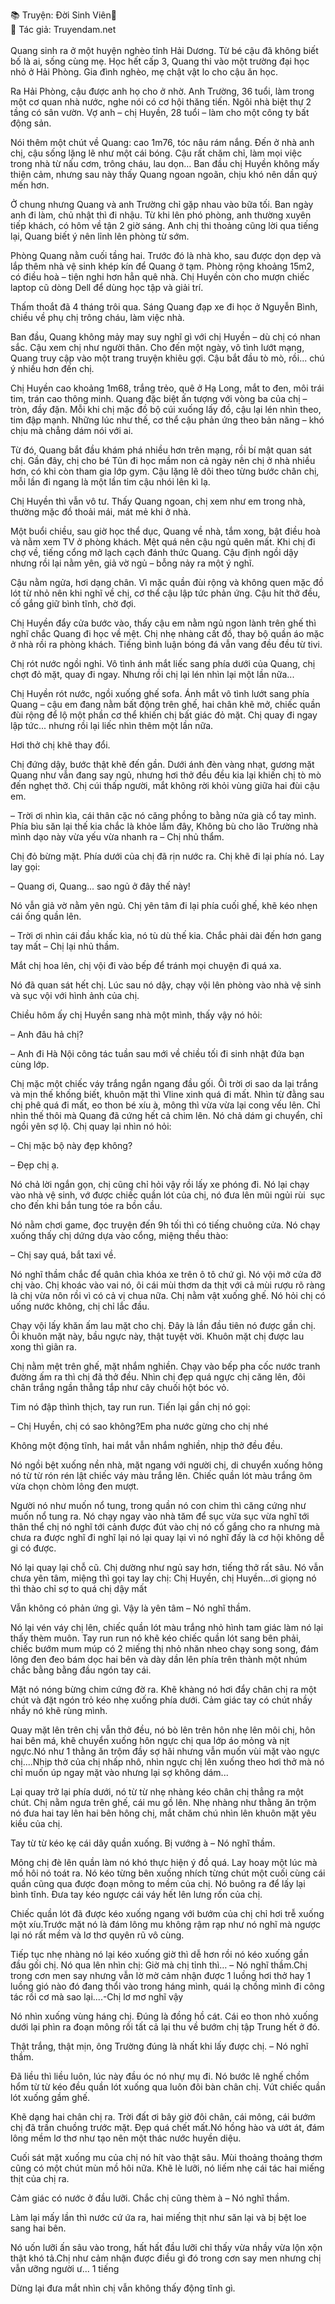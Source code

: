 📚 Truyện: Đời Sinh Viên🔞 
<br>
📖 Tác giả: Truyendam.net
<br></br>
Quang sinh ra ở một huyện nghèo tỉnh Hải Dương. Từ bé cậu đã không biết bố là ai, sống cùng mẹ. Học hết cấp 3, Quang thi vào một trường đại học nhỏ ở Hải Phòng. Gia đình nghèo, mẹ chật vật lo cho cậu ăn học.

Ra Hải Phòng, cậu được anh họ cho ở nhờ. Anh Trường, 36 tuổi, làm trong một cơ quan nhà nước, nghe nói có cơ hội thăng tiến. Ngôi nhà biệt thự 2 tầng có sân vườn. Vợ anh – chị Huyền, 28 tuổi – làm cho một công ty bất động sản.

Nói thêm một chút về Quang: cao 1m76, tóc nâu rám nắng. Đến ở nhà anh chị, cậu sống lặng lẽ như một cái bóng. Cậu rất chăm chỉ, làm mọi việc trong nhà từ nấu cơm, trông cháu, lau dọn… Ban đầu chị Huyền không mấy thiện cảm, nhưng sau này thấy Quang ngoan ngoãn, chịu khó nên dần quý mến hơn.

Ở chung nhưng Quang và anh Trường chỉ gặp nhau vào bữa tối. Ban ngày anh đi làm, chủ nhật thì đi nhậu. Từ khi lên phó phòng, anh thường xuyên tiếp khách, có hôm về tận 2 giờ sáng. Anh chị thi thoảng cũng lời qua tiếng lại, Quang biết ý nên lỉnh lên phòng từ sớm.

Phòng Quang nằm cuối tầng hai. Trước đó là nhà kho, sau được dọn dẹp và lắp thêm nhà vệ sinh khép kín để Quang ở tạm. Phòng rộng khoảng 15m2, có điều hoà – tiện nghi hơn hẳn quê nhà. Chị Huyền còn cho mượn chiếc laptop cũ dòng Dell để dùng học tập và giải trí.

Thấm thoắt đã 4 tháng trôi qua. Sáng Quang đạp xe đi học ở Nguyễn Bình, chiều về phụ chị trông cháu, làm việc nhà.

Ban đầu, Quang không mảy may suy nghĩ gì với chị Huyền – dù chị có nhan sắc. Cậu xem chị như người thân. Cho đến một ngày, vô tình lướt mạng, Quang truy cập vào một trang truyện khiêu gợi. Cậu bắt đầu tò mò, rồi... chú ý nhiều hơn đến chị.

Chị Huyền cao khoảng 1m68, trắng trẻo, quê ở Hạ Long, mắt to đen, môi trái tim, trán cao thông minh. Quang đặc biệt ấn tượng với vòng ba của chị – tròn, đầy đặn. Mỗi khi chị mặc đồ bộ cúi xuống lấy đồ, cậu lại lén nhìn theo, tim đập mạnh. Những lúc như thế, cơ thể cậu phản ứng theo bản năng – khó chịu mà chẳng dám nói với ai.

Từ đó, Quang bắt đầu khám phá nhiều hơn trên mạng, rồi bí mật quan sát chị. Gần đây, chị cho bé Tũn đi học mầm non cả ngày nên chị ở nhà nhiều hơn, có khi còn tham gia lớp gym. Cậu lặng lẽ dõi theo từng bước chân chị, mỗi lần đi ngang là một lần tim cậu nhói lên kì lạ.

Chị Huyền thì vẫn vô tư. Thấy Quang ngoan, chị xem như em trong nhà, thường mặc đồ thoải mái, mát mẻ khi ở nhà.

Một buổi chiều, sau giờ học thể dục, Quang về nhà, tắm xong, bật điều hoà và nằm xem TV ở phòng khách. Mệt quá nên cậu ngủ quên mất. Khi chị đi chợ về, tiếng cổng mở lạch cạch đánh thức Quang. Cậu định ngồi dậy nhưng rồi lại nằm yên, giả vờ ngủ – bỗng nảy ra một ý nghĩ.

Cậu nằm ngửa, hơi dạng chân. Vì mặc quần đùi rộng và không quen mặc đồ lót từ nhỏ nên khi nghĩ về chị, cơ thể cậu lập tức phản ứng. Cậu hít thở đều, cố gắng giữ bình tĩnh, chờ đợi.

Chị Huyền đẩy cửa bước vào, thấy cậu em nằm ngủ ngon lành trên ghế thì nghĩ chắc Quang đi học về mệt. Chị nhẹ nhàng cất đồ, thay bộ quần áo mặc ở nhà rồi ra phòng khách. Tiếng bình luận bóng đá vẫn vang đều đều từ tivi.

Chị rót nước ngồi nghỉ. Vô tình ánh mắt liếc sang phía dưới của Quang, chị chợt đỏ mặt, quay đi ngay. Nhưng rồi chị lại lén nhìn lại một lần nữa...

Chị Huyền rót nước, ngồi xuống ghế sofa. Ánh mắt vô tình lướt sang phía Quang – cậu em đang nằm bất động trên ghế, hai chân khẽ mở, chiếc quần đùi rộng để lộ một phần cơ thể khiến chị bất giác đỏ mặt. Chị quay đi ngay lập tức... nhưng rồi lại liếc nhìn thêm một lần nữa.

Hơi thở chị khẽ thay đổi.

Chị đứng dậy, bước thật khẽ đến gần. Dưới ánh đèn vàng nhạt, gương mặt Quang như vẫn đang say ngủ, nhưng hơi thở đều đều kia lại khiến chị tò mò đến nghẹt thở. Chị cúi thấp người, mắt không rời khỏi vùng giữa hai đùi cậu em.

– Trời ơi nhìn kìa, cái thân cặc nó căng phồng to bằng nửa già cổ tay mình. Phía bìu săn lại thế kia chắc là khỏe lắm đây, Không bù cho lão Trường nhà mình dạo này vừa yếu vừa nhanh ra – Chị nhủ thẩm.

Chị đỏ bừng mặt. Phía dưới của chị đã rịn nước ra. Chị khẽ đi lại phía nó. Lay lay gọi:

– Quang ơi, Quang... sao ngủ ở đây thế này!

Nó vẫn giả vờ nằm yên ngủ. Chị yên tâm đi lại phía cuối ghế, khẽ kéo nhẹn cái ống quần lên.

– Trời ơi nhìn cái đầu khấc kìa, nó tù dù thế kia. Chắc phải dài đến hơn gang tay mất – Chị lại nhủ thầm.

Mắt chị hoa lên, chị vội đi vào bếp để tránh mọi chuyện đi quá xa.

Nó đã quan sát hết chị. Lúc sau nó dậy, chạy vội lên phòng vào nhà vệ sinh và sục vội với hình ảnh của chị.

Chiều hôm ấy chị Huyền sang nhà một mình, thấy vậy nó hỏi:

– Anh đâu hả chị?

– Anh đi Hà Nội công tác tuần sau mới về chiều tối đi sinh nhật đứa bạn cùng lớp.

Chị mặc một chiếc váy trắng ngắn ngang đầu gối. Ôi trời ơi sao da lại trắng và mịn thế khống biết, khuôn mặt thì Vline xinh quá đi mất. Nhìn từ đằng sau chị phê quá đi mất, eo thon bé xíu à, mông thì vừa vừa lại cong vếu lên. Chỉ nhìn thế thôi mà Quang đã cứng hết cả chim lên. Nó chả dám gi chuyển, chỉ ngồi yên sợ lộ. Chị quay lại nhìn nó hỏi:

– Chị mặc bộ này đẹp không?

– Đẹp chị ạ.

Nó chả lời ngắn gọn, chị cũng chỉ hỏi vậy rồi lấy xe phóng đi. Nó lại chạy vào nhà vệ sinh, vớ được chiếc quần lót của chị, nó đưa lên mũi ngủi rùi  sục cho đến khi bắn tung tóe ra bồn cầu.

Nó nằm chơi game, đọc truyện đến 9h tối thì có tiếng chuông cửa. Nó chạy xuống thấy chị dứng dựa vào cổng, miệng thều thào:

– Chị say quá, bắt taxi về.

Nó nghĩ thầm chắc để quân chìa khóa xe trên ô tô chứ gì. Nó vội mở cửa đỡ chị vào. Chị khoác vào vai nó, ôi cái mùi thơm da thịt với cả mùi rượu rõ ràng là chị vừa nôn rồi vì có cả vị chua nữa. Chị nằm vật xuống ghế. Nó hỏi chị có uống nước không, chị chỉ lắc đầu.

Chạy vội lấy khăn ấm lau mặt cho chị. Đây là lần đầu tiên nó được gần chị. Ôi khuôn mặt này, bầu ngực này, thật tuyệt vời. Khuôn mặt chị được lau xong thì giãn ra.

Chị nằm mệt trên ghế, mặt nhắm nghiền. Chạy vào bếp pha cốc nước tranh đường ấm ra thì chị đã thở đều. Nhìn chị đẹp quá ngực chị căng lên, đôi chân trắng ngần thẳng tắp như cây chuối hột bóc vỏ.

Tim nó đập thình thịch, tay run run. Tiến lại gần chị nó gọi:

– Chị Huyền, chị có sao không?Em pha nước gừng cho chị nhé

Không một động tĩnh, hai mắt vẫn nhắm nghiền, nhịp thở đều đều.

Nó ngồi bệt xuống nền nhà, mặt ngang với người chị, di chuyển xuống hông nó từ từ rón rén lật chiếc váy màu trắng lên. Chiếc quần lót màu trắng  ôm vừa chọn chòm lông đen mượt.

Người nó như muốn nổ tung, trong quần nó con chim thì căng cứng như muốn nổ tung ra. Nó chạy ngay vào nhà tăm để sục vừa sục vừa nghĩ tới thân thể chị nó nghĩ tới cảnh được đút vào chị nó cố gắng cho ra nhưng mà chưa ra được nghĩ đi nghĩ lại nó lại quay lại vì nó nghĩ đấy là cơ hội không dễ gi có được.

Nó lại quay lại chỗ cũ. Chị dường như ngủ say hơn, tiếng thở rất sâu. Nó vẫn chưa yên tâm, miệng thì gọi tay lay chị: Chị Huyền, chị Huyền…ơi giọng nó thì thào chỉ sợ to quá chị dậy mất

Vẫn không có phản ứng gì. Vậy là yên tâm – Nó nghĩ thầm.

Nó lại vén váy chị lên, chiếc quần lót màu trắng nhỏ hình tam giác làm nó lại thấy thèm muôn. Tay run run nó khẽ kéo chiếc quần lót sang bên phải, chiếc bướm mum múp có 2 miếng thị nhỏ nhăn nheo chạy song song, đám lông đen đeo bám dọc hai bên và dày dần lên phía trên thành một nhúm chắc bằng bằng đầu ngón tay cái.

Mặt nó nóng bừng chim cứng đờ ra. Khẽ khàng nó hơi đẩy chân chị ra một chút và đặt ngón trỏ kéo nhẹ xuống phía dưới. Cảm giác tay có chút nhầy nhầy nó khẽ rùng mình.

Quay mặt lên trên chị vẫn thở đều, nó bò lên trên hôn nhẹ lên môi chị, hôn hai bên má, khẽ chuyển xuống hôn ngực chị qua lớp áo mỏng và nịt ngực.Nó như 1 thằng ăn trộm đầy sợ hãi nhưng vẫn muốn vùi mặt vào ngực chị....Nhịp thở của chị nhấp nhô, nhìn ngực chị lên xuống theo hơi thở mà nó chỉ muốn úp ngay mặt vào nhưng lại sợ không dám...

Lại quay trở lại phía dưới, nó từ từ nhẹ nhàng kéo chân chị thẳng ra một chút. Chị nằm ngưa trên ghế, cái mu gồ lên. Nhẹ nhàng như thằng ăn trộm nó đưa hai tay lên hai bên hông chị, mắt chăm chú nhìn lên khuôn mặt yêu kiều của chị.

Tay từ từ kéo kẹ cái dây quần xuống. Bị vướng à – Nó nghĩ thầm.

Mông chị đè lên quần làm nó khó thực hiện ý đồ quá. Lay hoay một lúc mà mồ hôi nó toát ra. Nó kéo từng bên xuống nhích từng chút một cuối cùng cái quần cũng qua được đoạn mông to mềm của chị. Nó buông ra để lấy lại bình tĩnh. Đưa tay kéo ngược cái váy hết lên lưng rốn của chị.

Chiếc quần lót đã được kéo xuống ngang với bướm của chị chỉ hơi trễ xuống một xíu.Trước mặt nó là đám lông mu không rậm rạp như nó nghĩ mà ngược lại nó rất mềm và lơ thơ quyên rũ vô cùng.

Tiếp tục nhẹ nhàng nó lại kéo xuống giờ thì dễ hơn rồi nó kéo xuống gần đầu gối chị. Nó qua lên nhìn chị: Giờ mà chị tỉnh thì… – Nó nghĩ thầm.Chị trong cơn men say nhưng vẫn lờ mờ cảm nhận được 1 luồng hơi thở hay 1 luồng gió nào đó đang thổi vào trong háng mình, quái lạ chồng mình đi công tác rồi cơ mà sao lại....-Chị lơ mơ nghĩ vậy

Nó nhìn xuống vùng háng chị. Đúng là đồng hồ cát. Cái eo thon nhỏ xuống dưới lại phìn ra đoạn mông rồi tất cả lại thu về bướm chị tập Trung hết ở đó.

Thật trắng, thật mịn, ông Trường đúng là nhất khi lấy được chị. – Nó nghĩ thầm.

Đã liều thì liều luôn, lúc này đầu óc nó nhự mụ đi. Nó bước lê nghế chồm hổm từ từ kéo đều quần lót xuống qua luôn đôi bàn chân chị. Vứt chiếc quần lót xuống gầm ghế.

Khẽ dạng hai chân chị ra. Trời đất ơi bây giờ đôi chân, cái mông, cái bướm chị đã trần chuồng trước mặt. Đẹp quá chết mất.Nó hồng hào và ướt át, đám lông mềm lơ thơ như tạo nên một thác nước huyền diệu.

Cuối sát mặt xuống mu của chị nó hít vào thật sâu. Mùi thoảng thoảng thơm cũng có một chút mùn mồ hôi nữa. Khẽ lè lưỡi, nó liếm nhẹ cái tác hai miếng thịt của chị ra.

Cảm giác có nước ở đầu lưỡi. Chắc chị cũng thèm à – Nó nghĩ thầm.

Làm lại mấy lần thì nước cứ ứa ra, hai miếng thịt như săn lại và bị bệt loe sang hai bên.

Nó uốn lưỡi ấn sâu vào trong, hất hất đầu lưỡi chỉ thấy vừa nhầy vừa lộn xộn thật khó tả.Chị như cảm nhận được điều gì đó trong cơn say men nhưng chị vẫn ưỡng người ư... 1 tiếng

Dừng lại đưa mắt nhìn chị vẫn không thấy động tĩnh gì.

